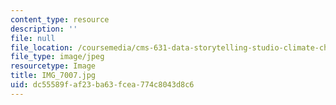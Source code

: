 ```yaml
---
content_type: resource
description: ''
file: null
file_location: /coursemedia/cms-631-data-storytelling-studio-climate-change-spring-2017/dc55589faf23ba63fcea774c8043d8c6_IMG_7007.jpg
file_type: image/jpeg
resourcetype: Image
title: IMG_7007.jpg
uid: dc55589f-af23-ba63-fcea-774c8043d8c6
---
```

